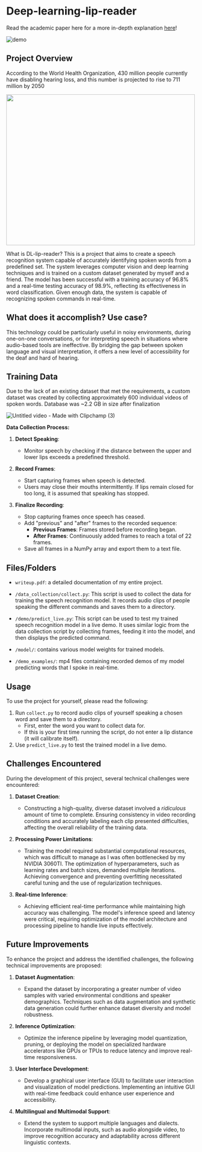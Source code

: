 # Deep-learning-lip-reader

Read the academic paper here for a more in-depth explanation [here](https://docs.google.com/document/d/1wcgc2VE5HnOLy8nQ6LmYVnoI-_koHmark5gJUKDQPj4/edit)!

![demo](https://github.com/user-attachments/assets/c0323f94-9992-42c2-a4f4-6d0765e6e407)

## Project Overview

According to the World Health Organization, 430 million people currently have disabling hearing loss, and this number is projected to rise to 711 million by 2050

<img src="https://github.com/user-attachments/assets/4a343a6b-1886-447b-a155-babfe553a866" width="500" height="400">

What is DL-lip-reader? This is a project that aims to create a speech recognition system capable of accurately identifying spoken words from a predefined set. The system leverages computer vision and deep learning techniques and is trained on a custom dataset generated by myself and a friend. The model has been successful with a training accuracy of 96.8% and a real-time testing accuracy of 98.9%, reflecting its effectiveness in word classification. Given enough data, the system is capable of recognizing spoken commands in real-time.

## What does it accomplish? Use case?

This technology could be particularly useful in noisy environments, during one-on-one conversations, or for interpreting speech in situations where audio-based tools are ineffective. By bridging the gap between spoken language and visual interpretation, it offers a new level of accessibility for the deaf and hard of hearing.


## Training Data

Due to the lack of an existing dataset that met the requirements, a custom dataset was created by collecting approximately 600 individual videos of spoken words. Database was ~2.2 GB in size after finalization

![Untitled video - Made with Clipchamp (3)](https://github.com/user-attachments/assets/d0845600-0920-4fb7-8cb2-d2db7cb9990b)

**Data Collection Process:**

1. **Detect Speaking**:
   - Monitor speech by checking if the distance between the upper and lower lips exceeds a predefined threshold.
   
2. **Record Frames**:
   - Start capturing frames when speech is detected.
   - Users may close their mouths intermittently. If lips remain closed for too long, it is assumed that speaking has stopped.
   
3. **Finalize Recording**:
   - Stop capturing frames once speech has ceased.
   - Add "previous" and "after" frames to the recorded sequence:
     - **Previous Frames**: Frames stored before recording began.
     - **After Frames**: Continuously added frames to reach a total of 22 frames.
   - Save all frames in a NumPy array and export them to a text file.

## Files/Folders

- `writeup.pdf`: a detailed documentation of my entire project.

- `/data_collection/collect.py`: This script is used to collect the data for training the speech recognition model. It records audio clips of people speaking the different commands and saves them to a directory.

- `/demo/predict_live.py`: This script can be used to test my trained speech recognition model in a live demo. It uses similar logic from the data collection script by collecting frames, feeding it into the model, and then displays the predicted command.

- `/model/`: contains various model weights for trained models.

- `/demo_examples/`: mp4 files containing recorded demos of my model predicting words that I spoke in real-time.


## Usage

To use the project for yourself, please read the following:

1. Run `collect.py` to record audio clips of yourself speaking a chosen word and save them to a directory.
    - First, enter the word you want to collect data for.
    - If this is your first time running the script, do not enter a lip distance (it will calibrate itself).
2. Use `predict_live.py` to test the trained model in a live demo.
   
## Challenges Encountered

During the development of this project, several technical challenges were encountered:

1. **Dataset Creation**:
   - Constructing a high-quality, diverse dataset involved a *ridiculous* amount of time to complete. Ensuring consistency in video recording conditions and accurately labeling each clip presented difficulties, affecting the overall reliability of the training data.

2. **Processing Power Limitations**:
   - Training the model required substantial computational resources, which was difficult to manage as I was often bottlenecked by my NVIDIA 3060TI. The optimization of hyperparameters, such as learning rates and batch sizes, demanded multiple iterations. Achieving convergence and preventing overfitting necessitated careful tuning and the use of regularization techniques.

3. **Real-time Inference**:
   - Achieving efficient real-time performance while maintaining high accuracy was challenging. The model's inference speed and latency were critical, requiring optimization of the model architecture and processing pipeline to handle live inputs effectively.

## Future Improvements

To enhance the project and address the identified challenges, the following technical improvements are proposed:

1. **Dataset Augmentation**:
   - Expand the dataset by incorporating a greater number of video samples with varied environmental conditions and speaker demographics. Techniques such as data augmentation and synthetic data generation could further enhance dataset diversity and model robustness.

3. **Inference Optimization**:
   - Optimize the inference pipeline by leveraging model quantization, pruning, or deploying the model on specialized hardware accelerators like GPUs or TPUs to reduce latency and improve real-time responsiveness.

4. **User Interface Development**:
   - Develop a graphical user interface (GUI) to facilitate user interaction and visualization of model predictions. Implementing an intuitive GUI with real-time feedback could enhance user experience and accessibility.

5. **Multilingual and Multimodal Support**:
   - Extend the system to support multiple languages and dialects. Incorporate multimodal inputs, such as audio alongside video, to improve recognition accuracy and adaptability across different linguistic contexts.
